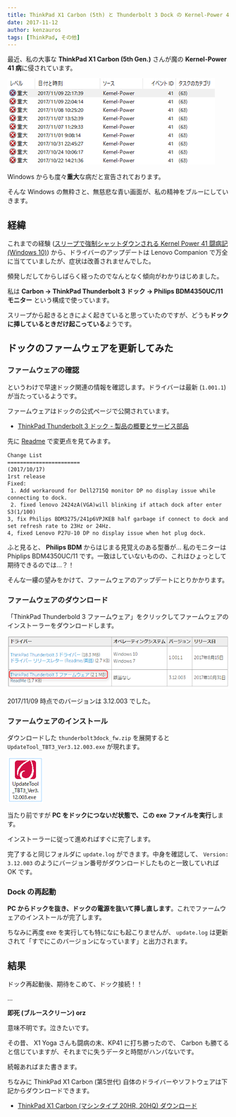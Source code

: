 ```yaml
---
title: ThinkPad X1 Carbon (5th) と Thunderbolt 3 Dock の Kernel-Power 41 闘病記 (未解決)
date: 2017-11-12
author: kenzauros
tags: [ThinkPad, その他]
---
```


最近、私の大事な **ThinkPad X1 Carbon (5th Gen.)** さんが魔の **Kernel-Power 41 病**に侵されています。

![](images/kernel-power-41-with-thinkpad-x1-carbon-and-thunderbolt3-dock-1.png)

Windows からも度々**重大**な病だと宣告されております。

そんな Windows の無粋さと、無慈悲な青い画面が、私の精神をブルーにしていきます。

## 経緯

これまでの経験 ([スリープで強制シャットダウンされる Kernel Power 41 闘病記 (Windows 10)](https://mseeeen.msen.jp/how-to-fix-kernel-power-41-in-windows-10/)) から、ドライバーのアップデートは Lenovo Companion で万全に当てていましたが、症状は改善されませんでした。

頻発しだしてからしばらく経ったのでなんとなく傾向がわかりはじめました。

私は **Carbon → ThinkPad Thunderbolt 3 ドック → Philips BDM4350UC/11 モニター** という構成で使っています。

スリープから起きるときによく起きていると思っていたのですが、どうも**ドックに挿しているときだけ起こっている**ようです。

## ドックのファームウェアを更新してみた

### ファームウェアの確認

というわけで早速ドック関連の情報を確認します。ドライバーは最新 (`1.001.1`) が当たっているようです。

ファームウェアはドックの公式ページで公開されています。

- [ThinkPad Thunderbolt 3 ドック - 製品の概要とサービス部品](https://support.lenovo.com/jp/ja/solutions/acc100356)

先に [Readme](https://download.lenovo.com/pccbbs/options_iso/thunderbolt3dock_fw.txt) で変更点を見てみます。

```plain
Change List
=======================
(2017/10/17)
1rst release 
Fixed:
 1. Add workaround for Dell2715Q monitor DP no display issue while connecting to dock.
 2. fixed lenovo 2424zA(VGA)will blinking if attach dock after enter S3(1/100)
3, fix Philips BDM3275/241p6VPJKEB half garbage if connect to dock and set refresh rate to 23Hz or 24Hz.
4, fixed Lenovo P27U-10 DP no display issue when hot plug dock.
```

ふと見ると、 **Philips BDM** からはじまる見覚えのある型番が... 私のモニターは Phiplips BDM4350UC/11 です。一致はしていないものの、これはひょっとして期待できるのでは...？！

そんな一縷の望みをかけて、ファームウェアのアップデートにとりかかります。

### ファームウェアのダウンロード

「ThinkPad Thunderbold 3 ファームウェア」をクリックしてファームウェアのインストーラーをダウンロードします。

![](images/kernel-power-41-with-thinkpad-x1-carbon-and-thunderbolt3-dock-2.png)

2017/11/09 時点でのバージョンは 3.12.003 でした。

### ファームウェアのインストール

ダウンロードした `thunderbolt3dock_fw.zip` を展開すると `UpdateTool_TBT3_Ver3.12.003.exe` が現れます。

![](images/kernel-power-41-with-thinkpad-x1-carbon-and-thunderbolt3-dock-3.png)

当たり前ですが **PC をドックにつないだ状態で、この exe ファイルを実行**します。

インストーラーに従って進めればすぐに完了します。

完了すると同じフォルダに `update.log` ができます。中身を確認して、 `Version: 3.12.003` のようにバージョン番号がダウンロードしたものと一致していれば OK です。

### Dock の再起動

**PC からドックを抜き、ドックの電源を抜いて挿し直します**。これでファームウェアのインストールが完了します。

ちなみに再度 exe を実行しても特になにも起こりませんが、 `update.log` は更新されて「すでにこのバージョンになっています」と出力されます。

## 結果

ドック再起動後、期待をこめて、ドック接続！！

...

**即死 (ブルースクリーン) orz**

意味不明です。泣きたいです。

その昔、 X1 Yoga さんも闘病の末、KP41 に打ち勝ったので、 Carbon も勝てると信じていますが、それまでに失うデータと時間がハンパないです。

続報あればまた書きます。

ちなみに ThinkPad X1 Carbon (第5世代) 自体のドライバーやソフトウェアは下記からダウンロードできます。

- [ThinkPad X1 Carbon (マシンタイプ 20HR, 20HQ) ダウンロード](https://pcsupport.lenovo.com/jp/ja/products/laptops-and-netbooks/thinkpad-x-series-laptops/thinkpad-x1-carbon-type-20hr-20hq/downloads)